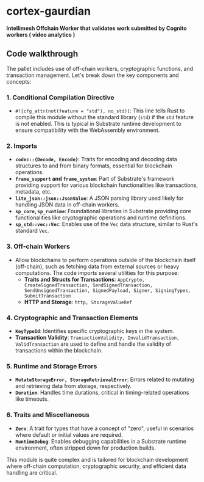 <!-- markdown-link-check-disable -->
# cortex-gaurdian
**Intellimesh Offchain Worker that validates work submitted by Cognito workers ( video analytics )**

## Code walkthrough
The pallet includes use of off-chain workers, cryptographic functions, and transaction management. Let's break down the key components and concepts:

### 1. **Conditional Compilation Directive**
   - `#![cfg_attr(not(feature = "std"), no_std)]`: This line tells Rust to compile this module without the standard library (`std`) if the `std` feature is not enabled. This is typical in Substrate runtime development to ensure compatibility with the WebAssembly environment.

### 2. **Imports**
   - **`codec::{Decode, Encode}`**: Traits for encoding and decoding data structures to and from binary formats, essential for blockchain operations.
   - **`frame_support` and `frame_system`**: Part of Substrate's framework providing support for various blockchain functionalities like transactions, metadata, etc.
   - **`lite_json::json::JsonValue`**: A JSON parsing library used likely for handling JSON data in off-chain workers.
   - **`sp_core`, `sp_runtime`**: Foundational libraries in Substrate providing core functionalities like cryptographic operations and runtime definitions.
   - **`sp_std::vec::Vec`**: Enables use of the `Vec` data structure, similar to Rust's standard `Vec`.

### 3. **Off-chain Workers**
   - Allow blockchains to perform operations outside of the blockchain itself (off-chain), such as fetching data from external sources or heavy computations. The code imports several utilities for this purpose:
     - **Traits and Structs for Transactions**: `AppCrypto, CreateSignedTransaction, SendSignedTransaction, SendUnsignedTransaction, SignedPayload, Signer, SigningTypes, SubmitTransaction`
     - **HTTP and Storage**: `http, StorageValueRef`

### 4. **Cryptographic and Transaction Elements**
   - **`KeyTypeId`**: Identifies specific cryptographic keys in the system.
   - **Transaction Validity**: `TransactionValidity, InvalidTransaction, ValidTransaction` are used to define and handle the validity of transactions within the blockchain.

### 5. **Runtime and Storage Errors**
   - **`MutateStorageError, StorageRetrievalError`**: Errors related to mutating and retrieving data from storage, respectively.
   - **`Duration`**: Handles time durations, critical in timing-related operations like timeouts.

### 6. **Traits and Miscellaneous**
   - **`Zero`**: A trait for types that have a concept of "zero", useful in scenarios where default or initial values are required.
   - **`RuntimeDebug`**: Enables debugging capabilities in a Substrate runtime environment, often stripped down for production builds.

This module is quite complex and is tailored for blockchain development where off-chain computation, cryptographic security, and efficient data handling are critical.
